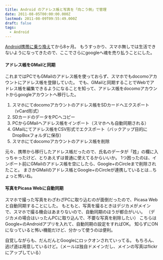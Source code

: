 ```yaml
---
title: Android のアドレス帳と写真を「向こう側」で管理
date: 2011-08-05T00:00:00.000Z
lastmod: 2011-08-09T09:55:49.000Z
draft: false
tags:
  - Android
---
```


[Android携帯に乗り換え](/posts/20101215/p01)てから8ヶ月。 もうすっかり、スマホ無しでは生活できないようになってきたので、ここでさらにgoogleへ魂を売り払うことにした。

#### アドレス帳をGMailと同期

これまではPCでもGMailのアドレス帳を使っておらず、スマホでもdocomoアカウントにアドレス帳を登録していた。 でも、GMailと同期することでWebでアドレス帳を編集できるようになることを知って、アドレス帳をdocomoアカウントからgoogleアカウントへ移行した。

1. スマホにてdocomoアカウントのアドレス帳をSDカードへエクスポート（vCard形式）
2. SDカードのデータをPCへコピー
3. PCからGMailへアドレス帳をインポート（スマホへも自動同期される）
4. GMailにてアドレス帳をCSV形式でエクスポート（バックアップ目的にDropBoxフォルダに保存）
5. スマホにてdocomoアカウントのアドレス帳を削除

元々、携帯から移行したアドレス帳だったので、氏名のデータが「姓」の欄に入っちゃったけど、とりあえずは普通に使えてるからいいか。 1つ困ったのは、インポート前にGMailのアドレス帳を空にしたら、Google+のCircleまで削除されたこと。 まさかGMailのアドレス帳とGoogle+のCircleが連携しているとは…ちょっと怖いね。

#### 写真をPicasa Webに自動同期

スマホで撮った写真をわざわざPCに取り込むのが面倒だったので、Picasa Webと自動同期することにした。 もともと、写真を撮るときはデジカメがメインで、スマホで撮る機会はあまりないので、自動同期のほうが都合がいい。 （デジカメの場合はいったんPCに取り込んで、不要な写真を削除したい） こちらはGoogle+のAndroidアプリを入れて、自動同期の設定をすればOK。 知らずにONになっていると怖い機能だけど、分かって使うのは便利。

自覚しながらも、だんだんとGoogleにロックオンされていってる。 もちろん、逃げ道は用意しているけど。（メールは独自ドメインだし、メインの写真はflickrにアップしている）
